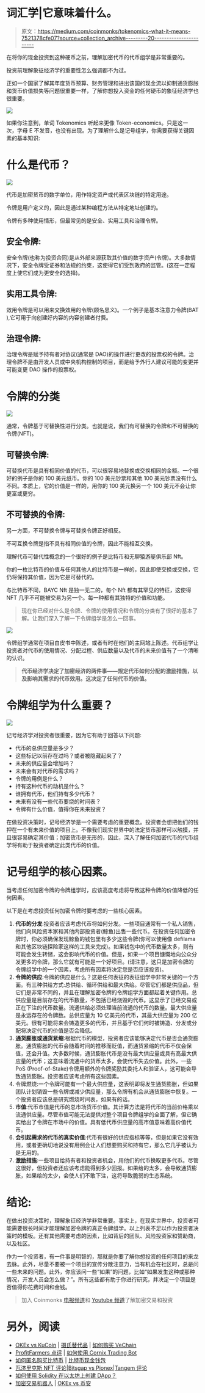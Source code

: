 # 词汇学|它意味着什么。

> 原文：<https://medium.com/coinmonks/tokenomics-what-it-means-7521378cfe07?source=collection_archive---------20----------------------->

在将你的现金投资到这种硬币之前，理解加密代币的代币组学是非常重要的。

投资前理解象征经济学的重要性怎么强调都不为过。

正如一个国家了解其年度货币预算、财务管理和进出该国的现金流以抑制通货膨胀和货币价值损失等问题很重要一样，了解你想投入资金的任何硬币的象征经济学也很重要。

![](img/90c27d955922f31ae76b81bbd7dcfbd9.png)

如果你注意到，单词 Tokenomics 听起来更像 Token-economics。只是这一次，字母 E 不发音，也没有出现。为了理解什么是记号组学，你需要获得关键因素的基本知识:

# 什么是代币？

![](img/c2e342315cf09f57b6a87e2ca52ec12c.png)

代币是加密货币的数字单位，用作特定资产或代表区块链的特定用途。

令牌是用户定义的，因此是通过某种编程方法从特定地址创建的。

令牌有多种使用情形，但最常见的是安全、实用工具和治理令牌。

## 安全令牌:

安全令牌(也称为投资合同)是从外部来源获取其价值的数字资产(令牌)。大多数情况下，安全令牌受证券和法规的约束，这使得它们受到政府的监管。(这在一定程度上使它们成为更安全的选择)。

## 实用工具令牌:

效用令牌是可以用来交换效用的令牌(顾名思义)。一个例子是基本注意力令牌(BAT ),它可用于向创建好内容的内容创建者付费。

## 治理令牌:

治理令牌是赋予持有者对协议(通常是 DAO)的操作进行更改的投票权的令牌。治理令牌不是由开发人员或中央机构控制的项目，而是给予外行人建议可能的变更并可能变更 DAO 操作的投票权。

# 令牌的分类

![](img/98954c765b918c4178351007b0049b3c.png)

通常，令牌基于可替换性进行分类。也就是说，我们有可替换的令牌和不可替换的令牌(NFT)。

## 可替换令牌:

可替换代币是具有相同价值的代币，可以很容易地替换或交换相同的金额。一个很好的例子是你的 100 美元纸币。你的 100 美元钞票和其他 100 美元钞票没有什么不同。本质上，它的价值是一样的，用你的 100 美元换另一个 100 美元不会让你更富或更穷。

## 不可替换的令牌:

另一方面，不可替换令牌与可替换令牌正好相反。

不可互换令牌是指不具有相同价值的令牌，因此不能相互交换。

理解代币可替代性概念的一个很好的例子是比特币和无聊猿游艇俱乐部 Nft。

你的一枚比特币的价值与任何其他人的比特币是一样的，因此即使交换或交换，它仍将保持其价值，因为它是可替代的。

与比特币不同，BAYC Nft 是独一无二的，每个 Nft 都有其罕见的特征，这使得 NFT 几乎不可能被交易为另一个。每一种都有其独特的价值和功能。

> 现在你已经对什么是令牌、令牌的使用情况和令牌的分类有了很好的基本了解。让我们深入了解一下令牌组学是怎么一回事。

![](img/bbfee7dabcdfd11bc17abcc46a20fc40.png)

令牌组学通常在项目白皮书中陈述，或者有时在他们的主网站上陈述。代币组学让投资者对代币的使用情况、分配过程、供应数量以及代币的未来价值有了一个清晰的认识。

> **代币经济学决定了加密经济的两件事——规定代币如何分配的激励措施，以及影响其需求的代币效用。这决定了任何代币的价值。**

# 令牌组学为什么重要？

![](img/be15c28cb0d6c6905cddcf790300e863.png)

记号经济学对投资者很重要，因为它有助于回答以下问题:

*   代币的总供应量是多少？
*   这些标记以前存在过吗？或者被隐藏起来了？
*   未来的供应量会增加吗？
*   未来会有对代币的需求吗？
*   令牌的用例是什么？
*   持有这种代币的动机是什么？
*   谁拥有代币，他们持有多少代币？
*   未来有没有一些代币要烧的时间表？
*   令牌有什么价值，值得你在未来投资？

在做投资决策时，记号经济学是一个需要考虑的重要概念。投资者会想把他们的钱押在一个有未来价值的项目上。不像我们现实世界中的法定货币那样可以触摸，并且很容易确定其价值；加密货币是无形的，因此，深入了解任何加密代币的代币组学将有助于投资者确定此类代币的价值。

# 记号组学的核心因素。

当考虑任何加密令牌的令牌组学时，应该高度考虑将导致这种令牌的价值降低的任何因素。

以下是在考虑投资任何加密令牌时要考虑的一些核心因素。

1.  **代币的分发**:投资者应该考虑代币将如何分发。一些项目通常有一个私人销售，他们向风险资本家和其他内部投资者(鲸鱼)出售一些代币。在投资任何加密令牌时，你必须确保发现鲸鱼的钱包里有多少这些令牌(你可以使用像 defilama 和其他区块链探险家这样的工具来完成)。如果钱包中的代币数量太多，则有可能会发生转储，这会影响代币的价值。但是，如果一个项目慷慨地向公众分发更多的令牌，那么它就有可能是一个好项目。(请注意，这只是加密令牌的令牌组学中的一个因素，考虑所有因素将决定您是否应该投资)。
2.  **令牌的供应**:令牌的供应是什么？这是任何表征的表征组学中非常关键的一个方面。有三种供给方式:总供给、循环供给和最大供给。尽管它们都是供应品，但它们是非常不同的，并且在理解加密令牌的令牌组学方面都起着关键作用。总供应量是目前存在的代币数量，不包括已经烧毁的代币。这显示了已经交易或正在下注的代币数量。流通供给必须处理当前流通的代币的数量。最大供应量是永远存在的令牌数。总供应量为 10 亿美元的代币，其最大供应量为 200 亿美元。很有可能将来会铸造更多的代币，并且基于它们何时被铸造、分发或分配将决定代币的价值是否会降低。
3.  **通货膨胀或通货紧缩**:根据代币的模型，投资者应该能够决定代币是否会通货膨胀。通货膨胀的代币会随着时间的推移而贬值，而通货紧缩的代币不仅会保值，还会升值。大多数时候，通货膨胀代币是没有最大供应量或具有高最大供应量的代币；这意味着流通中的货币太多，会使代币失去价值。此外，一些 PoS (Proof-of-Stake)令牌用额外的令牌奖励其委托人和验证人，这可能会导致通货膨胀。投资者应该考虑所有这些因素。
4.  令牌燃烧:一个令牌可能有一个最大供应量，这表明即将发生通货膨胀，但如果团队计划销毁一些令牌或减少供应量，那么令牌有机会从通货膨胀中恢复。一个投资者应该总是研究燃烧时间表，如果有的话。
5.  **市值**:代币市值是代币的总市场货币价值。其计算方法是将代币的当前价格乘以流通供应量。尽管市值可能无法提供对整个项目令牌组学的全面了解，但它确实给出了令牌在市场中的价值。具有低代币供应量的高市值意味着高价值代币。
6.  **会引起需求的代币的真实价值**:代币有很好的供应指标等等，但是如果它没有效用，或者更确切地说没有用例会让人们想要购买和持有它，那么它几乎被认为是无用的。
7.  **激励措施**:一些项目给持有者和投资者机会，用他们的代币换取更多代币。尽管这很好，但投资者还应该考虑能得到多少回报。如果给的太多，会导致通货膨胀，如果给的太少，会使人们不敢下注，这将导致脆弱的生态系统。

# 结论:

在做出投资决策时，理解象征经济学非常重要。事实上，在现实世界中，投资者可能需要很长时间才能理解加密令牌的真正令牌组学。以上列表不足以作为投资者决策时的模板。还有其他需要考虑的因素，比如背后的团队、风险投资家和赞助商，以及社区。

作为一个投资者，有一件事是明智的，那就是你要了解你想投资的任何项目的来龙去脉。此外，尽量不要被一个项目的宣传分散注意力，当有机会在社区时，总是问一些未来的问题。此外，你应该问一些“如果”的问题，比如“如果发生这种或那种情况，开发人员会怎么做？”。所有这些都有助于你进行研究，并决定一个项目是否值得你花费时间和金钱。

> 加入 Coinmonks [电报频道](https://t.me/coincodecap)和 [Youtube 频道](https://www.youtube.com/c/coinmonks/videos)了解加密交易和投资

# 另外，阅读

*   [OKEx vs KuCoin](https://coincodecap.com/okex-kucoin) | [摄氏替代品](https://coincodecap.com/celsius-alternatives) | [如何购买 VeChain](https://coincodecap.com/buy-vechain)
*   [ProfitFarmers 点评](https://coincodecap.com/profitfarmers-review) | [如何使用 Cornix Trading Bot](https://coincodecap.com/cornix-trading-bot)
*   [如何匿名购买比特币](https://coincodecap.com/buy-bitcoin-anonymously) | [比特币现金钱包](https://coincodecap.com/bitcoin-cash-wallets)
*   [瓦济里克斯 NFT 评论](https://coincodecap.com/wazirx-nft-review)|[Bitsgap vs Pionex](https://coincodecap.com/bitsgap-vs-pionex)|[Tangem 评论](https://coincodecap.com/tangem-wallet-review)
*   [如何使用 Solidity 在以太坊上创建 DApp？](https://coincodecap.com/create-a-dapp-on-ethereum-using-solidity)
*   [加密交易机器人](/coinmonks/crypto-trading-bot-c2ffce8acb2a) | [OKEx vs 币安](https://coincodecap.com/okex-vs-binance)